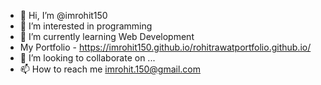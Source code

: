- 👋 Hi, I’m @imrohit150
- 👀 I’m interested in programming
- 🌱 I’m currently learning Web Development
-  My Portfolio -  https://imrohit150.github.io/rohitrawatportfolio.github.io/
- 💞️ I’m looking to collaborate on ...
- 📫 How to reach me imrohit.150@gmail.com

<!---
imrohit150/imrohit150 is a ✨ special ✨ repository because its `README.md` (this file) appears on your GitHub profile.
You can click the Preview link to take a look at your changes.
--->
